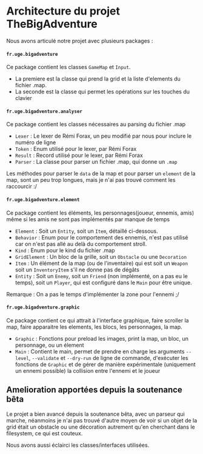 # Architecture du projet TheBigAdventure

Nous avons articulé notre projet avec plusieurs packages :

#### `fr.uge.bigadventure`

Ce package contient les classes `GameMap` et `Input`. 

- La premiere est la classe qui prend la grid et la liste d'elements du fichier .map. 
- La seconde est la classe qui permet les opérations sur les touches du clavier

#### `fr.uge.bigadventure.analyser`

Ce package contient les classes nécessaires au parsing du fichier .map

- `Lexer` : Le lexer de Rémi Forax, un peu modifié par nous pour inclure le numéro de ligne
- `Token` : Enum utilisé pour le lexer, par Rémi Forax
- `Result` : Record utilisé pour le lexer, par Rémi Forax  
- `Parser` : La classe pour parser un fichier .map, qui donne un `.map`

Les méthodes pour parser le `data` de la map et pour parser un `element` de la map, sont un peu trop longues, mais je n'ai pas trouvé comment les raccourcir :/

#### `fr.uge.bigadventure.element`

Ce package contient les éléments, les personnages(joueur, ennemis, amis) même si les amis ne sont pas implémentés par manque de temps

- `Element` : Soit un `Entity`, soit un `Item`, détaillé ci-dessous.
- `Behavior` : Enum pour le comportement des ennemis, n'est pas utilisé car on n'est pas allé au delà du comportement stroll.
- `Kind` : Enum pour le kind du fichier .map
- `GridElement` : Un bloc de la grille, soit un `Obstacle` ou une `Decoration`
- `Item` : Un élément de la map (ou de l'inventaire) qui est soit un `Weapon` soit un `InventoryItem` s'il ne donne pas de dégâts
- `Entity` : Soit un `Enemy`, soit un `Friend` (non implémenté, on a pas eu le temps), soit un `Player`, qui est configuré dans le `Main` pour être unique.

Remarque : On a pas le temps d'implémenter la zone pour l'ennemi ;/

#### `fr.uge.bigadventure.graphic`

Ce package contient ce qui attrait à l'interface graphique, faire scroller la map, faire apparaitre les elements, les blocs, les personnages, la map.

- `Graphic` : Fonctions pour preload les images, print la map, un bloc, un personnage, ou un élement
- `Main` : Contient le main, permet de prendre en charge les arguments `--level`, `--validate` et `--dry-run` de ligne de commande, d'exécuter les fonctions de `Graphic` et de gérer de manière expérimentale (uniquement un ennemi possible) la collision entre l'ennemi et le joueur

## Amelioration apportées depuis la soutenance bêta

Le projet a bien avancé depuis la soutenance bêta, avec un parseur qui marche, néanmoins je n'ai pas trouvé d'autre moyen de voir si un objet de la grid était un obstacle ou une décoration autrement qu'en cherchant dans le filesystem, ce qui est couteux.

Nous avons aussi éclairci les classes/interfaces utilisées.

